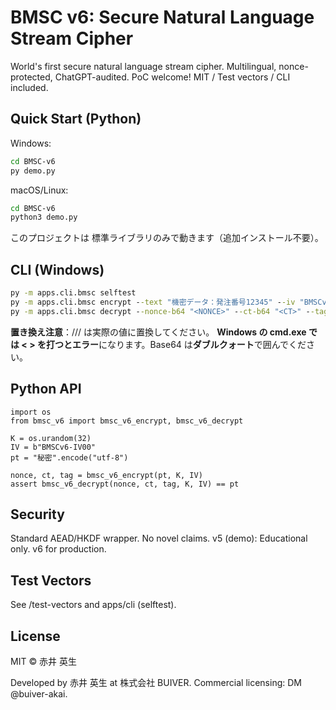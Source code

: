 # BMSC v6: Secure Natural Language Stream Cipher

World's first secure natural language stream cipher. Multilingual, nonce-protected, ChatGPT-audited. PoC welcome!
MIT / Test vectors / CLI included.

## Quick Start (Python)

Windows:

```bash
cd BMSC-v6
py demo.py
```

macOS/Linux:

```bash
cd BMSC-v6
python3 demo.py
```

このプロジェクトは 標準ライブラリのみで動きます（追加インストール不要）。

## CLI (Windows)

```bat
py -m apps.cli.bmsc selftest
py -m apps.cli.bmsc encrypt --text "機密データ：発注番号12345" --iv "BMSCv6-IV00"
py -m apps.cli.bmsc decrypt --nonce-b64 "<NONCE>" --ct-b64 "<CT>" --tag-b64 "<TAG>" --iv "BMSCv6-IV00" --key-hex <KEYHEX>
```

**置き換え注意**：<NONCE>/<CT>/<TAG>/<KEYHEX> は実際の値に置換してください。
**Windows の cmd.exe では < > を打つとエラー**になります。Base64 は**ダブルクォート**で囲んでください。

## Python API

```
import os
from bmsc_v6 import bmsc_v6_encrypt, bmsc_v6_decrypt

K = os.urandom(32)
IV = b"BMSCv6-IV00"
pt = "秘密".encode("utf-8")

nonce, ct, tag = bmsc_v6_encrypt(pt, K, IV)
assert bmsc_v6_decrypt(nonce, ct, tag, K, IV) == pt
```

## Security

Standard AEAD/HKDF wrapper. No novel claims.
v5 (demo): Educational only. v6 for production.

## Test Vectors

See /test-vectors and apps/cli (selftest).

## License

MIT © 赤井 英生

Developed by 赤井 英生 at 株式会社&nbsp;BUIVER.
Commercial licensing: DM @buiver-akai.
